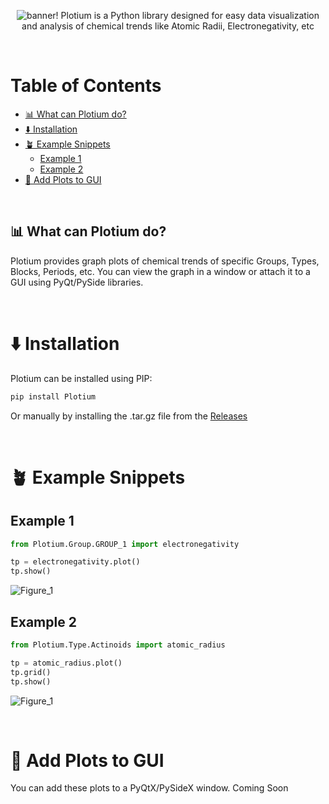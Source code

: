 <div align="center">

![banner!](https://github.com/rohankishore/Plotium/assets/109947257/f6593c70-96f0-457a-9bb1-3a91e1068849)
Plotium is a Python library designed for easy data visualization and analysis of chemical trends like Atomic Radii, Electronegativity, etc
</div>

<br>

# Table of Contents

- [📊 What can Plotium do?](#-what-can-plotium-do)
- [⬇️ Installation](#-installation)
- [🪴 Example Snippets](#-example-snippets)
   * [Example 1](#example-1)
   * [Example 2](#example-2)
- [🧩 Add Plots to GUI](#-add-plots-to-gui)
 
<br>

## 📊 What can Plotium do?
Plotium provides graph plots of chemical trends of specific Groups, Types, Blocks, Periods, etc. You can view the graph in a window or attach it to a GUI using PyQt/PySide libraries.

<br>

# ⬇️ Installation

Plotium can be installed using PIP:

```bash
pip install Plotium
```

Or manually by installing the .tar.gz file from the [Releases](https://github.com/rohankishore/Plotium/releases)

<br>

# 🪴 Example Snippets

## Example 1

```python
from Plotium.Group.GROUP_1 import electronegativity

tp = electronegativity.plot()
tp.show()
```
![Figure_1](https://github.com/rohankishore/Plotium/assets/109947257/fa70136f-c3a7-453d-a262-3bc75cb5984f)

## Example 2

```python
from Plotium.Type.Actinoids import atomic_radius

tp = atomic_radius.plot()
tp.grid()
tp.show()
```
![Figure_1](https://github.com/rohankishore/Plotium/assets/109947257/15f973f6-5b5a-49c3-a6e9-2bcf6fb2a4e9)

<br>

# 🧩 Add Plots to GUI

You can add these plots to a PyQtX/PySideX window. Coming Soon
